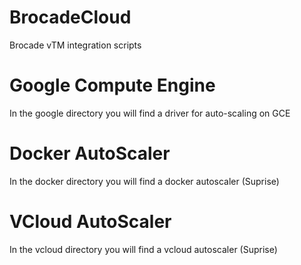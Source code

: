 # BrocadeCloud
Brocade vTM integration scripts

# Google Compute Engine

In the google directory you will find a driver for auto-scaling on GCE

# Docker AutoScaler

In the docker directory you will find a docker autoscaler (Suprise)

# VCloud AutoScaler

In the vcloud directory you will find a vcloud autoscaler (Suprise)

